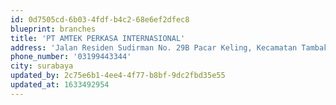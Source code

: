 ```yaml
---
id: 0d7505cd-6b03-4fdf-b4c2-68e6ef2dfec8
blueprint: branches
title: 'PT AMTEK PERKASA INTERNASIONAL'
address: 'Jalan Residen Sudirman No. 29B Pacar Keling, Kecamatan Tambaksari, Kota Surabaya, Jawa Timur'
phone_number: '03199443344'
city: surabaya
updated_by: 2c75e6b1-4ee4-4f77-b8bf-9dc2fbd35e55
updated_at: 1633492954
---
```

